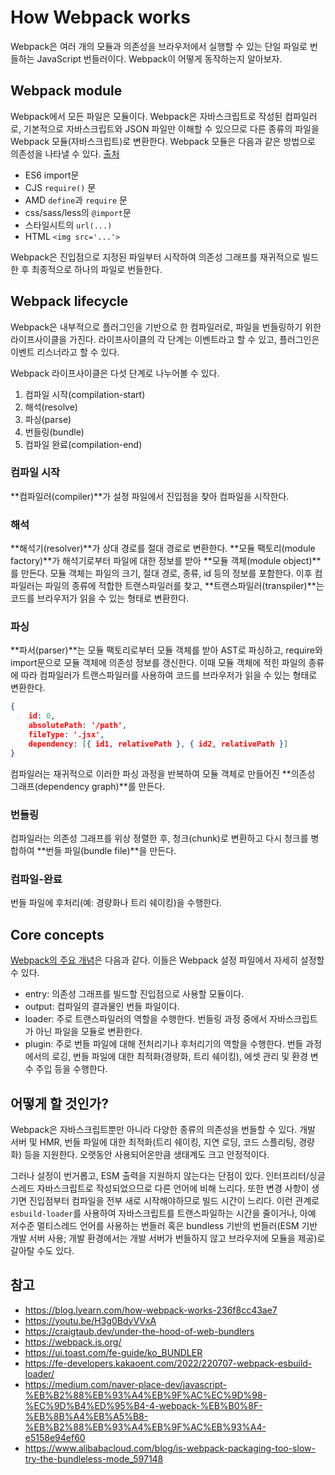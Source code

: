 # How Webpack works

Webpack은 여러 개의 모듈과 의존성을 브라우저에서 실행할 수 있는 단일 파일로 번들하는 JavaScript 번들러이다. Webpack이 어떻게 동작하는지 알아보자.

## Webpack module

Webpack에서 모든 파일은 모듈이다. Webpack은 자바스크립트로 작성된 컴파일러로, 기본적으로 자바스크립트와 JSON 파일만 이해할 수 있으므로 다른 종류의 파일을 Webpack 모듈(자바스크립트)로 변환한다. Webpack 모듈은 다음과 같은 방법으로 의존성을 나타낼 수 있다. [출처](https://webpack.js.org/concepts/modules/)

- ES6 import문
- CJS `require()` 문
- AMD `define`과 `require` 문
- css/sass/less의 `@import`문
- 스타일시트의 `url(...)`
- HTML `<img src='...'>`

Webpack은 진입점으로 지정된 파일부터 시작하여 의존성 그래프를 재귀적으로 빌드한 후 최종적으로 하나의 파일로 번들한다.

## Webpack lifecycle

Webpack은 내부적으로 플러그인을 기반으로 한 컴파일러로, 파일을 번들링하기 위한 라이프사이클을 가진다. 라이프사이클의 각 단계는 이벤트라고 할 수 있고, 플러그인은 이벤트 리스너라고 할 수 있다.

Webpack 라이프사이클은 다섯 단계로 나누어볼 수 있다.

1. 컴파일 시작(compilation-start)
2. 해석(resolve)
3. 파싱(parse)
4. 번들링(bundle)
5. 컴파일 완료(compilation-end)

### 컴파일 시작

**컴파일러(compiler)**가 설정 파일에서 진입점을 찾아 컴파일을 시작한다.

### 해석

**해석기(resolver)**가 상대 경로를 절대 경로로 변환한다. **모듈 팩토리(module factory)**가 해석기로부터 파일에 대한 정보를 받아 **모듈 객체(module object)**를 만든다. 모듈 객체는 파일의 크기, 절대 경로, 종류, id 등의 정보를 포함한다. 이후 컴파일러는 파일의 종류에 적합한 트랜스파일러를 찾고, **트랜스파일러(transpiler)**는 코드를 브라우저가 읽을 수 있는 형태로 변환한다.

### 파싱

**파서(parser)**는 모듈 팩토리로부터 모듈 객체를 받아 AST로 파싱하고, require와 import문으로 모듈 객체에 의존성 정보를 갱신한다. 이때 모듈 객체에 적힌 파일의 종류에 따라 컴파일러가 트랜스파일러를 사용하여 코드를 브라우저가 읽을 수 있는 형태로 변환한다.

```json
{
    id: 0,
    absolutePath: '/path',
    fileType: '.jsx',
    dependency: [{ id1, relativePath }, { id2, relativePath }]
}
```

컴파일러는 재귀적으로 이러한 파싱 과정을 반복하여 모듈 객체로 만들어진 **의존성 그래프(dependency graph)**를 만든다.

### 번들링

컴파일러는 의존성 그래프를 위상 정렬한 후, 청크(chunk)로 변환하고 다시 청크를 병합하여 **번들 파일(bundle file)**을 만든다.

### 컴파일-완료

번들 파일에 후처리(예: 경량화나 트리 쉐이킹)을 수행한다.

## Core concepts

[Webpack의 주요 개념](https://webpack.js.org/concepts/)은 다음과 같다. 이들은 Webpack 설정 파일에서 자세히 설정할 수 있다.

- entry: 의존성 그래프를 빌드할 진입점으로 사용할 모듈이다.
- output: 컴파일의 결과물인 번들 파일이다.
- loader: 주로 트랜스파일러의 역할을 수행한다. 번들링 과정 중에서 자바스크립트가 아닌 파일을 모듈로 변환한다.
- plugin: 주로 번들 파일에 대해 전처리기나 후처리기의 역할을 수행한다. 번들 과정에서의 로깅, 번들 파일에 대한 최적화(경량화, 트리 쉐이킹), 에셋 관리 및 환경 변수 주입 등을 수행한다.

## 어떻게 할 것인가?

Webpack은 자바스크립트뿐만 아니라 다양한 종류의 의존성을 번들할 수 있다. 개발 서버 및 HMR, 번들 파일에 대한 최적화(트리 쉐이킹, 지연 로딩, 코드 스플리팅, 경량화) 등을 지원한다. 오랫동안 사용되어온만큼 생태계도 크고 안정적이다.

그러나 설정이 번거롭고, ESM 출력을 지원하지 않는다는 단점이 있다. 인터프리터/싱글 스레드 자바스크립트로 작성되었으므로 다른 언어에 비해 느리다. 또한 변경 사항이 생기면 진입점부터 컴파일을 전부 새로 시작해야하므로 빌드 시간이 느리다. 이런 관계로 `esbuild-loader`를 사용하여 자바스크립트를 트랜스파일하는 시간을 줄이거나, 아예 저수준 멀티스레드 언어를 사용하는 번들러 혹은 bundless 기반의 번들러(ESM 기반 개발 서버 사용; 개발 환경에서는 개발 서버가 번들하지 않고 브라우저에 모듈을 제공)로 갈아탈 수도 있다.



## 참고

- https://blog.lyearn.com/how-webpack-works-236f8cc43ae7
- https://youtu.be/H3g0BdyVVxA
- https://craigtaub.dev/under-the-hood-of-web-bundlers
- https://webpack.js.org/
- https://ui.toast.com/fe-guide/ko_BUNDLER
- https://fe-developers.kakaoent.com/2022/220707-webpack-esbuild-loader/
- https://medium.com/naver-place-dev/javascript-%EB%B2%88%EB%93%A4%EB%9F%AC%EC%9D%98-%EC%9D%B4%ED%95%B4-4-webpack-%EB%B0%8F-%EB%8B%A4%EB%A5%B8-%EB%B2%88%EB%93%A4%EB%9F%AC%EB%93%A4-e5158e94ef60
- https://www.alibabacloud.com/blog/is-webpack-packaging-too-slow-try-the-bundleless-mode_597148

